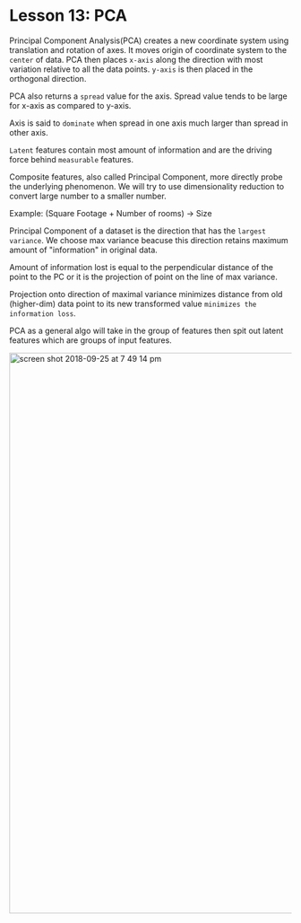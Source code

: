 # Lesson 13: PCA

Principal Component Analysis(PCA) creates a new coordinate system using translation and rotation of axes. It moves origin of coordinate
system to the `center` of data. PCA then places `x-axis` along the direction with most variation relative to all the data points. 
`y-axis` is then placed in the orthogonal direction.

PCA also returns a `spread` value for the axis. Spread value tends to be large for x-axis as compared to y-axis.

Axis is said to `dominate` when spread in one axis much larger than spread in other axis.
 
`Latent` features contain most amount of information and are the driving force behind `measurable` features.

Composite features, also called Principal Component, more directly probe the underlying phenomenon. We will try to use dimensionality reduction to convert large number to a smaller number. 

Example: (Square Footage + Number of rooms) -> Size

Principal Component of a dataset is the direction that has the `largest variance`. We choose max variance beacuse this direction retains maximum amount of "information" in original data.

Amount of information lost is equal to the perpendicular distance of the point to the PC or it is the projection of point on the line of max variance.

Projection onto direction of maximal variance minimizes distance from old (higher-dim) data point to its new transformed value `minimizes the information loss`.

PCA as a general algo will take in the group of features then spit out latent features which are groups of input features.

<img width="999" alt="screen shot 2018-09-25 at 7 49 14 pm" src="https://user-images.githubusercontent.com/13077629/46049402-20d63180-c0fc-11e8-8ee2-ac0eabf0ef8f.png">

 
